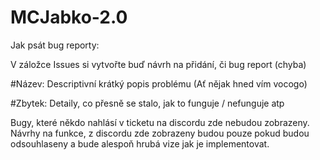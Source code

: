# MCJabko-2.0

Jak psát bug reporty:

V záložce Issues si vytvořte buď návrh na přidání, či bug report (chyba)

#Název: Descriptivní krátký popis problému (Ať nějak hned vím vocogo)

#Zbytek: Detaily, co přesně se stalo, jak to funguje / nefunguje atp

Bugy, které někdo nahlásí v ticketu na discordu zde nebudou zobrazeny.
Návrhy na funkce, z discordu zde zobrazeny budou pouze pokud budou odsouhlaseny a bude alespoň hrubá vize jak je implementovat.

